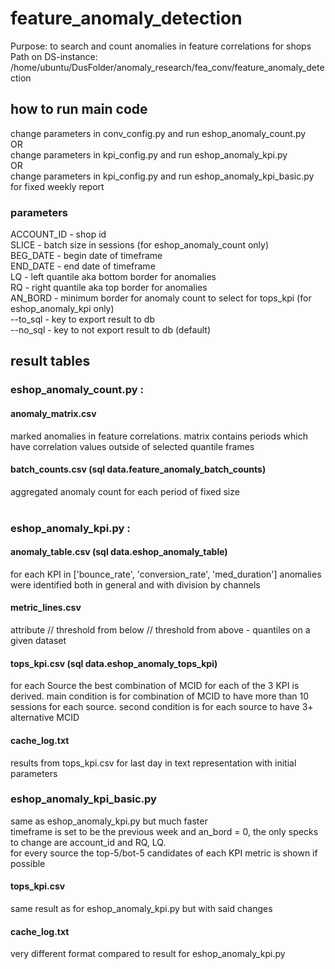 # feature_anomaly_detection
Purpose: to search and count anomalies in feature correlations for shops <br />
Path on DS-instance: /home/ubuntu/DusFolder/anomaly_research/fea_conv/feature_anomaly_detection

## how to run main code
change parameters in conv_config.py and run eshop_anomaly_count.py <br />
OR <br />
change parameters in kpi_config.py and run eshop_anomaly_kpi.py <br />
OR <br />
change parameters in kpi_config.py and run eshop_anomaly_kpi_basic.py for fixed weekly report <br />

### parameters

ACCOUNT_ID - shop id <br />
SLICE      - batch size in sessions (for eshop_anomaly_count only) <br /> 
BEG_DATE   - begin date of timeframe <br />
END_DATE   - end date of timeframe <br />
LQ         - left quantile aka bottom border for anomalies <br />
RQ         - right quantile aka top border for anomalies <br />
AN_BORD    - minimum border for anomaly count to select for tops_kpi (for eshop_anomaly_kpi only) <br />
--to_sql   - key to export result to db <br />
--no_sql   - key to not export result to db (default) <br />

## result tables

### eshop_anomaly_count.py : <br />
#### anomaly_matrix.csv <br />
marked anomalies in feature correlations. matrix contains periods which have correlation values outside of selected quantile frames<br />
#### batch_counts.csv (sql data.feature_anomaly_batch_counts) <br />
aggregated anomaly count for each period of fixed size <br />
<br />

### eshop_anomaly_kpi.py : <br />
#### anomaly_table.csv (sql data.eshop_anomaly_table) <br />
for each KPI in ['bounce_rate', 'conversion_rate', 'med_duration'] anomalies were identified both in general and with division by channels <br />
#### metric_lines.csv <br />
attribute // threshold from below // threshold from above - quantiles on a given dataset <br />
#### tops_kpi.csv (sql data.eshop_anomaly_tops_kpi) <br />
for each Source the best combination of MCID for each of the 3 KPI is derived. main condition is for combination of MCID to have more than 10 sessions for each source. second condition is for each source to have 3+ alternative MCID  <br />
#### cache_log.txt <br />
results from tops_kpi.csv for last day in text representation with initial parameters <br />

### eshop_anomaly_kpi_basic.py
same as eshop_anomaly_kpi.py but much faster <br /> timeframe is set to be the previous week and an_bord = 0, the only specks to change are account_id and RQ, LQ. <br /> for every source the top-5/bot-5 candidates of each KPI metric is shown if possible <br /> 
#### tops_kpi.csv <br /> 
same result as for eshop_anomaly_kpi.py but with said changes <br /> 
#### cache_log.txt <br /> 
very different format compared to result for eshop_anomaly_kpi.py <br /> 